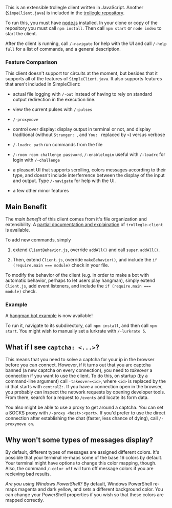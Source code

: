 This is an extensible trollegle client written in JavaScript. Another (`SimpeClient.java`) is included in the [trollegle repository](https://gitlab.com/jtrygva/trollegle).

To run this, you must have [node.js](https://nodejs.org) installed. In your clone or copy of the repository you must call `npm install`. Then call `npm start` or `node index` to start the client.

After the client is running, call `/-navigate` for help with the UI and call `/-help full` for a list of commands, and a general description.

### Feature Comparison ###

This client doesn't support tor circuits at the moment, but besides that it supports all of the features of `SimpleClient.java`. It also supports features that aren't included in SimpleClient:

* actual file logging with `/-out` instead of having to rely on standard output redirection in the execution line.

* view the current pulses with `/-pulses`

* `/-proxymove`

* control over display: display output in terminal or not, and display traditional (without `Stranger: `, and `You: ` replaced by `>`) versus verbose

* `/-loadrc path` run commands from the file

* `/-room room challenge password`, `/-enablelogin` useful with `/-loadrc` for login with `/-challenge`

* a pleasant UI that supports scrolling, colors messages according to their type, and doesn't include interferrence between the display of the input and output. Type `/-navigate` for help with the UI.

* a few other minor features

## Main Benefit ##


The *main benefit* of this client comes from it's file organization and extensibility. A [partial documentation and explaination](./DOCUMENTATION.md) of `trollegle-client` is available.

To add new commands, simply 

1. extend `ClientBehavior.js`, override `addAll()` and call `super.addAll()`. 

2. Then, extend `Client.js`, override `makeBehavior()`, and include the `if (require.main === module)` check in your file.

To modify the behavior of the client (e.g. in order to make a bot with automatic behavior, perhaps to let users play hangman), simply extend `Client.js`, add event listeners, and include the `if (require.main === module)` check.

### Example ###

A [hangman bot example](./bots/hangman) is now available!

To run it, navigate to its subdirectory, call `npm install`, and then call `npm start`. You might wish to manually set a lurkrate with `/-lurkrate 5`.

## What if I see `captcha: <...>`? ##

This means that you need to solve a captcha for your ip in the browser before you can connect. However, if it turns out that you are captcha banned (a new captcha on every connection), you need to *takeover* a connection if you want to use the client. To do this, on startup (by a command-line argument) call `-takeover=<id>`, where `<id>` is replaced by the id that starts with `central2:`. If you have a connection open in the browser, you probably can inspect the network requests by opening developer tools. From there, search for a request to `/events` and locate its form data.

You also might be able to use a proxy to get around a captcha. You can set a SOCKS proxy with `/-proxy <host>:<port>`. If you'd prefer to use the direct connection after establishing the chat (faster, less chance of dying), call `/-proxymove on`.

## Why won't some types of messages display? ##

By default, different types of messages are assigned different colors. It's possible that your terminal re-maps some of the base 16 colors by default. Your terminal might have options to change this color mapping, though. Also, the command `/-color off` will turn off message colors if you are recieving bad results.

*Are you using Windows PowerShell?* By default, Windows PowerShell re-maps magenta and dark yellow, and sets a different background color. You can change your PowerShell properties if you wish so that these colors are mapped correctly.
